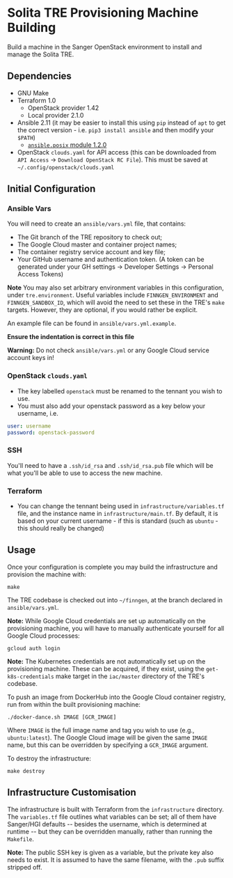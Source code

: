 # Solita TRE Provisioning Machine Building

Build a machine in the Sanger OpenStack environment to install and
manage the Solita TRE.

## Dependencies

* GNU Make
* Terraform 1.0
  * OpenStack provider 1.42
  * Local provider 2.1.0
* Ansible 2.11 (it may be easier to install this using `pip` instead of `apt` to get the correct version - i.e. `pip3 install ansible` and then modify your `$PATH`)
  * [`ansible.posix` module 1.2.0](https://galaxy.ansible.com/ansible/posix)
* OpenStack `clouds.yaml` for API access (this can be downloaded from `API Access` -> `Download OpenStack RC File`). This must be saved at `~/.config/openstack/clouds.yaml`

## Initial Configuration

### Ansible Vars

You will need to create an `ansible/vars.yml` file, that contains:

* The Git branch of the TRE repository to check out;
* The Google Cloud master and container project names;
* The container registry service account and key file;
* Your GitHub username and authentication token. (A token can be generated under your GH settings -> Developer Settings -> Personal Access Tokens)

**Note** You may also set arbitrary environment variables in this
configuration, under `tre.environment`. Useful variables include
`FINNGEN_ENVIRONMENT` and `FINNGEN_SANDBOX_ID`, which will avoid the
need to set these in the TRE's `make` targets. However, they are
optional, if you would rather be explicit.

An example file can be found in `ansible/vars.yml.example`.

**Ensure the indentation is correct in this file**

**Warning:** Do not check `ansible/vars.yml` or any Google Cloud service
account keys in!

### OpenStack `clouds.yaml`

- The key labelled `openstack` must be renamed to the tennant you wish to use.
- You must also add your openstack password as a key below your username, i.e.
```yml
user: username
password: openstack-password
```

### SSH

You'll need to have a `.ssh/id_rsa` and `.ssh/id_rsa.pub` file which will be what you'll be able to use to access the new machine.

### Terraform

- You can change the tennant being used in `infrastructure/variables.tf` file, and the instance name in `infrastructure/main.tf`. By default, it is based on your current username - if this is standard (such as `ubuntu` - this should really be changed)
## Usage

Once your configuration is complete you may build the infrastructure and
provision the machine with:

    make

The TRE codebase is checked out into `~/finngen`, at the branch declared
in `ansible/vars.yml`.

**Note:** While Google Cloud credentials are set up automatically on the
provisioning machine, you will have to manually authenticate yourself
for all Google Cloud processes:

    gcloud auth login

**Note:** The Kubernetes credentials are not automatically set up on the
provisioning machine. These can be acquired, if they exist, using the
`get-k8s-credentials` make target in the `iac/master` directory of the
TRE's codebase.

To push an image from DockerHub into the Google Cloud container
registry, run from within the built provisioning machine:

    ./docker-dance.sh IMAGE [GCR_IMAGE]

Where `IMAGE` is the full image name and tag you wish to use (e.g.,
`ubuntu:latest`). The Google Cloud image will be given the same `IMAGE`
name, but this can be overridden by specifying a `GCR_IMAGE` argument.

To destroy the infrastructure:

    make destroy

## Infrastructure Customisation

The infrastructure is built with Terraform from the `infrastructure`
directory. The `variables.tf` file outlines what variables can be set;
all of them have Sanger/HGI defaults -- besides the username, which is
determined at runtime -- but they can be overridden manually, rather
than running the `Makefile`.

**Note:** The public SSH key is given as a variable, but the private key
also needs to exist. It is assumed to have the same filename, with the
`.pub` suffix stripped off.
